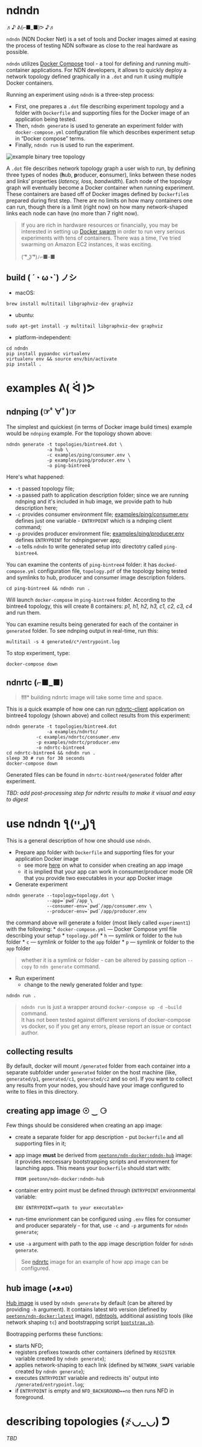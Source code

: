 # ndndn 
♬♪   ᕕ(⌐■_■)ᕗ    ♪♬

`ndndn` (NDN Docker Net) is a set of tools and Docker images aimed at easing the process of testing NDN software as close to the real hardware as possible. 

`ndndn` utilizes [Docker Compose](https://docs.docker.com/compose/) tool - a tool for defining and running multi-container applications. For NDN developers, it allows to quickly deploy a network topology defined graphically in a `.dot` and run it using multiple Docker containers.

Running an experiment using `ndndn` is a three-step process:
* First, one prepares a `.dot` file describing experiment topology and a folder with `Dockerfile` and supporting files for the Docker image of an application being tested. 
* Then, `ndndn generate` is used to generate an experiment folder with `docker-compose.yml` configuration file which describes experiment setup in “Docker compose” terms.
* Finally, `ndndn run` is used to run the experiment.

![example binary tree topology](topologies/bintree4.png)

A `.dot` file describes network topology graph a user wish to run, by defining three types of nodes (**h**ub, **p**roducer, **c**onsumer), links between these nodes and links’ properties (_latency, loss, bandwidth_). Each node of the topology graph will eventually become a Docker container when running experiment. These containers are based off of Docker images defined by `Dockerfile`s prepared during first step. There are no limits on how many containers one can run, though there is a limit (right now) on how many network-shaped links each node can have (no more than 7 right now). 

> If you are rich in hardware resources or financially, you may be interested in setting up [Docker swarm](https://docs.docker.com/engine/swarm/) in order to run very serious experiments with tens of containers. There was a time, I’ve tried swarming on Amazon EC2 instances, it was exciting.  
>   
>  ( ͡° ͜ʖ ͡°)ﾉ⌐■-■  

## build ( ´◔ ω◔`) ノシ
* macOS:

```
brew install multitail libgraphviz-dev graphviz
```

* ubuntu:

```
sudo apt-get install -y multitail libgraphviz-dev graphviz
```

* platform-independent:

```
cd ndndn
pip install pypandoc virtualenv
virtualenv env && source env/bin/activate
pip install .
```

# examples ᕕ( ᐛ )ᕗ
## ndnping (☞ﾟ∀ﾟ)☞

The simplest and quickiest (in terms of Docker image build times) example would be `ndnping` example. For the topology shown above:

```
ndndn generate -t topologies/bintree4.dot \
               -a hub \
               -c examples/ping/consumer.env \
               -p examples/ping/producer.env \
               -o ping-bintree4
```

Here's what happened:
* `-t` passed topology file;
* `-a` passed path to application description folder; since we are running ndnping and it's included in hub image, we provide path to hub description here;
* `-c` provides consumer environment file; [examples/ping/consumer.env](examples/ping/consumer.env) defines just one variable - `ENTRYPOINT` which is a ndnping client command;
* `-p` provides producer environment file; [examples/ping/producer.env](examples/ping/producer.env) defines `ENTRYPOINT` for ndnpingserver app;
* `-o` tells `ndndn` to write generated setup into directotry called `ping-bintree4`.

You can examine the contents of `ping-bintree4` folder: it has `docked-compose.yml` configuration file, `topology.pdf` of the topology being tested and symlinks to hub, producer and consumer image description folders.

```
cd ping-bintree4 && ndndn run .
```

Will launch `docker-compose` in `ping-bintree4` folder. According to the bintree4 topology, this will create 8 containers: *p1, h1, h2, h3, c1, c2, c3, c4* and run them.

You can examine results being generated for each of the container in `generated` folder. To see ndnping output in real-time, run this:

```
multitail -s 4 generated/c*/entrypoint.log
```

To stop experiment, type:

```
docker-compose down
```

## ndnrtc (⌐■_■)

> **!!!*** building ndnrtc image will take some time and space.

This is a quick example of how one can run [ndnrtc-client](https://github.com/remap/ndnrtc/tree/master/cpp/client) application on bintree4 topology (shown above) and collect results from this experiment:

```
ndndn generate -t topologies/bintree4.dot
               -a examples/ndnrtc/
	       -c examples/ndnrtc/consumer.env
	       -p examples/ndnrtc/producer.env
	       -o ndnrtc-bintree4
cd ndnrtc-bintree4 && ndndn run .
sleep 30 # run for 30 seconds
docker-compose down
```

Generated files can be found in `ndnrtc-bintree4/generated` folder after experiment.

*TBD: add post-processing step for ndnrtc results to make it visual and easy to digest*

# use ndndn  ƪ(ړײ)‎ƪ​​

This is a general description of how one should use `ndndn`.

* Prepare app folder with `Dockerfile`  and supporting files for your application Docker image
	* see more [here]() on what  to consider when creating an app image
	* it is implied that your app can work in consumer/producer mode OR that you provide two executables in your app Docker image
* Generate experiment

```
ndndn generate --topology=topology.dot \
               --app=`pwd`/app \
               --consumer-env=`pwd`/app/consumer.env \
               --producer-env=`pwd`/app/producer.env
```

  the command above will generate a folder (most likely called `experiment1`) with the following:
    * `docker-compose.yml` — Docker Compose yml file describing your setup
    * `topology.pdf`
    * `h` — symlink or folder to the `hub` folder
    * `c` — symlink or folder to the `app` folder
    * `p` — symlink or folder to the `app` folder
> whether it is a symlink or folder - can be altered by passing option `--copy` to `ndn generate` command.
* Run experiment
	* change to the newly generated folder and type:
```
ndndn run .
```

> `ndndn run` is just a wrapper around `docker-compose up -d —build` command.  
> It has not been tested against different versions of docker-compose vs docker, so if you get any errors, please report an issue or contact author.  

## collecting results

By default, docker will mount `/generated` folder from each container into a separate subfolder under `generated` folder on the host machine (like, `generated/p1`, `generated/c1`, `generated/c2` and so on). If you want to collect any results from your nodes, you should have your image configured to write to files in this directory.

## creating app image ☉ ‿ ⚆

Few things should be considered when creating an app image:

* create a separate folder for app description - put `Dockerfile` and all supporting files in it;
* app image **must** be derived from [`peetonn/ndn-docker:ndndn-hub`](https://hub.docker.com/r/peetonn/ndn-docker/tags/) image: it provides neccessary bootstrapping scripts and environment for launching apps. This means your `Dockerfile` should start with:
	```
	FROM peetonn/ndn-docker:ndndn-hub
	```
* container entry point must be defined through `ENTRYPOINT` environmental variable:
	```
	ENV ENTRYPOINT=<path to your executable>
	```
* run-time envrionment can be configured using `.env` files for consumer and producer separately - for that, use `-c` and `-p` arguments for `ndndn generate`;

* use `-a` argument with path to the app image description folder for `ndndn generate`.

> See [ndnrtc](examples/ndnrtc) image for an example of how app image can be configured.

## hub image (◕ᴥ◕ʋ)

[Hub image](hub) is used by `ndndn generate` by default (can be altered by providing `-h` argument). It contains latest `NFD` version (defined by [`peetonn/ndn-docker:latest`](https://hub.docker.com/r/peetonn/ndn-docker/tags/) image), [ndntools](https://github.com/named-data/ndn-tools), additional assisting tools (like network shaping `tc`) and bootstrapping script [`bootstrap.sh`](hub/bootstrap.sh).

Bootrapping performs these functions:

* starts NFD;
* registers prefixes towards other containers (defined by `REGISTER` variable created by `ndndn generate`);
* applies network-shaping to each link (defined by `NETWORK_SHAPE` variable created by `ndndn generate`);
* executes `ENTRYPOINT` variable and redirects its' output into `/generated/entrypoint.log`;
* if `ENTRYPOINT` is empty and `NFD_BACKGROUND==no` then runs NFD in foreground.

# describing topologies (҂◡_◡) ᕤ

*TBD*
